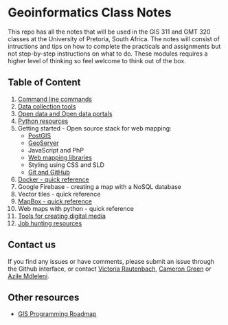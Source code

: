 # Geoinformatics Class Notes

This repo has all the notes that will be used in the GIS 311 and GMT 320 classes at the University of Pretoria, South Africa. The notes will consist of intructions and tips on how to complete the practicals and assignments but not step-by-step instructions on what to do. These modules requires a higher level of thinking so feel welcome to think out of the box. 

## Table of Content
1. [Command line commands](https://github.com/vrautenbach/geoinformatics-notes/blob/master/Terminal%20commands.md)
2. [Data collection tools](https://github.com/vrautenbach/geoinformatics-notes/blob/master/Data%20collection%20tools.md)
3. [Open data and Open data portals](https://github.com/vrautenbach/geoinformatics-notes/blob/master/Open%20data%20portal.md)
4. [Python resources](https://github.com/vrautenbach/geoinformatics-notes/blob/master/Python%20resources.md)
5. Getting started - Open source stack for web mapping:
    * [PostGIS](https://github.com/vrautenbach/geoinformatics-notes/blob/master/Getting%20started%20with%20PostGIS.md)
    * [GeoServer](https://github.com/vrautenbach/geoinformatics-notes/blob/master/Getting%20started%20with%20Geoserver.md)
    * JavaScript and PhP
    * [Web mapping libraries](https://github.com/vrautenbach/geoinformatics-notes/blob/master/Getting%20started%20with%20web%20mapping%20libraries.md)
    * Styling using CSS and SLD
    * [Git and GitHub](https://github.com/vrautenbach/geoinformatics-notes/blob/master/Getting%20started%20with%20Git%20and%20Github.md)
6. [Docker - quick reference](https://github.com/vrautenbach/geoinformatics-notes/blob/master/Docker%20quick%20reference.md)
7. Google Firebase - creating a map with a NoSQL database
8. Vector tiles - quick reference
9.  [MapBox - quick reference](https://github.com/vrautenbach/geoinformatics-notes/blob/master/Mapbox%20quick%20reference.md)
10. Web maps with python - quick reference 
11. [Tools for creating digital media](https://github.com/vrautenbach/geoinformatics-notes/blob/master/Tools%20for%20creating%20digital%20media.md)
12. [Job hunting resources](https://github.com/vrautenbach/geoinformatics-notes/blob/master/Job%20hunting%20resources.md)

## Contact us
If you find any issues or have comments, please submit an issue through the Github interface, or contact [Victoria Rautenbach](https://github.com/vrautenbach), [Cameron Green](https://github.com/CamGreen) or [Azile Mdleleni](https://github.com/AMdleleni). 

## Other resources
* [GIS Programming Roadmap](https://github.com/petedannemann/gis-programming-roadmap)

